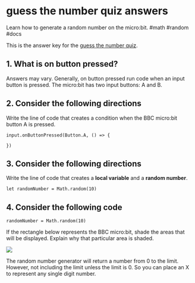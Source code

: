 # guess the number quiz answers

Learn how to generate a random number on the micro:bit. #math #random #docs

This is the answer key for the [guess the number quiz](/microbit/lessons/guess-the-number/quiz).

## 1. What is on button pressed?

Answers may vary. Generally, on button pressed run code when an input button is pressed. The micro:bit has two input buttons: A and B.

## 2. Consider the following directions

Write the line of code that creates a condition when the BBC micro:bit button A is pressed.

```blocks
input.onButtonPressed(Button.A, () => {
    
})
```

## 3. Consider the following directions

Write the line of code that creates a **local variable** and a **random number**.

```blocks
let randomNumber = Math.random(10)
```

## 4. Consider the following code

```blocks
randomNumber = Math.random(10)
```

If the rectangle below represents the BBC micro:bit, shade the areas that will be displayed. Explain why that particular area is shaded.

![](/static/mb/lessons/guess-the-number-0.png)

The random number generator will return a number from 0 to the limit. However, not including the limit unless the limit is 0. So you can place an X to represent any single digit number.

